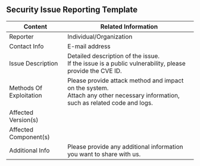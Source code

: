 ## Security Issue Reporting Template

| Content                 | Related Information                                          |
| ----------------------- | ------------------------------------------------------------ |
| Reporter                | Individual/Organization                                      |
| Contact Info            | E-mail address                                               |
| Issue Description       | Detailed description of the issue.<br>If the issue is a public vulnerability, please provide the CVE ID. |
| Methods Of Exploitation | Please provide attack method and impact on the system.<br>Attach any other necessary information, such as related code and logs. |
| Affected Version(s)     |                                                              |
| Affected Component(s)   |                                                              |
| Additional Info         | Please provide any additional information you want to share with us. |